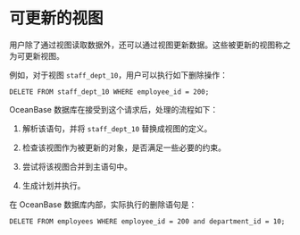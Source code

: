 可更新的视图 
===========================

用户除了通过视图读取数据外，还可以通过视图更新数据。这些被更新的视图称之为可更新视图。

例如，对于视图 `staff_dept_10`，用户可以执行如下删除操作：

```plsql
DELETE FROM staff_dept_10 WHERE employee_id = 200;
```



OceanBase 数据库在接受到这个请求后，处理的流程如下：

1. 解析该语句，并将 `staff_dept_10` 替换成视图的定义。

   

2. 检查该视图作为被更新的对象，是否满足一些必要的约束。

   

3. 尝试将该视图合并到主语句中。

   

4. 生成计划并执行。

   




在 OceanBase 数据库内部，实际执行的删除语句是：

```plsql
DELETE FROM employees WHERE employee_id = 200 and department_id = 10;
```


